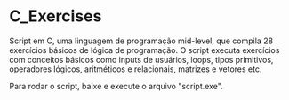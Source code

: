 # C_Exercises
Script em C, uma linguagem de programação mid-level, que compila 28 exercícios básicos de lógica de programação. O script executa exercícios com conceitos básicos como inputs de usuários, loops, tipos primitivos, operadores lógicos, aritméticos e relacionais, matrizes e vetores etc.  

Para rodar o script, baixe e execute o arquivo "script.exe".
